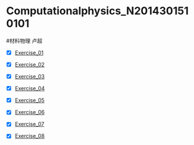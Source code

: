 # Computationalphysics_N2014301510101
#材料物理   卢超
- [x] [Exercise_01](https://www.zybuluo.com/luliang96/note/498568)

- [x] [Exercise_02](https://www.zybuluo.com/luliang96/note/503469)

- [x] [Exercise_03](https://www.zybuluo.com/luliang96/note/512524)

- [x] [Exercise_04](https://www.zybuluo.com/luliang96/note/523230)

- [x] [Exercise_05](https://www.zybuluo.com/luliang96/note/533331)

- [x] [Exercise_06](https://www.zybuluo.com/luliang96/note/541273)

- [x] [Exercise_07](https://www.zybuluo.com/luliang96/note/548706)

- [x] [Exercise_08](https://www.zybuluo.com/luliang96/note/565590)
